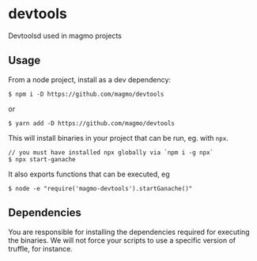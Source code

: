 # devtools
Devtoolsd used in magmo projects

## Usage

From a node project, install as a dev dependency:
```
$ npm i -D https://github.com/magmo/devtools
```
or
```
$ yarn add -D https://github.com/magmo/devtools
```

This will install binaries in your project that can be run, eg. with `npx`.
```
// you must have installed npx globally via `npm i -g npx`
$ npx start-ganache
```
It also exports functions that can be executed, eg
```
$ node -e "require('magmo-devtools').startGanache()"
```

## Dependencies
You are responsible for installing the dependencies required for executing the binaries.
We will not force your scripts to use a specific version of truffle, for instance.
